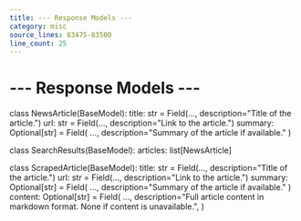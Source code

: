 ```yaml
---
title: --- Response Models ---
category: misc
source_lines: 83475-83500
line_count: 25
---
```


# --- Response Models ---
class NewsArticle(BaseModel):
    title: str = Field(..., description="Title of the article.")
    url: str = Field(..., description="Link to the article.")
    summary: Optional[str] = Field(
        ..., description="Summary of the article if available."
    )


class SearchResults(BaseModel):
    articles: list[NewsArticle]


class ScrapedArticle(BaseModel):
    title: str = Field(..., description="Title of the article.")
    url: str = Field(..., description="Link to the article.")
    summary: Optional[str] = Field(
        ..., description="Summary of the article if available."
    )
    content: Optional[str] = Field(
        ...,
        description="Full article content in markdown format. None if content is unavailable.",
    )


